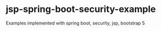 # jsp-spring-boot-security-example
Examples implemented with spring boot, security, jsp, bootstrap 5
